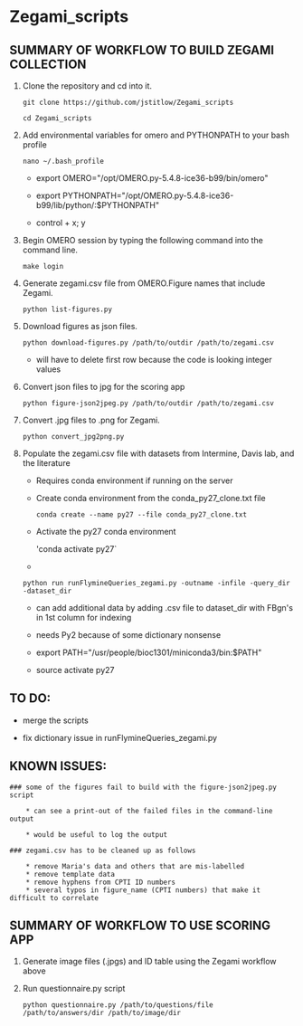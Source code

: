 # Zegami_scripts

## SUMMARY OF WORKFLOW TO BUILD ZEGAMI COLLECTION

1. Clone the repository and cd into it. 

    `git clone https://github.com/jstitlow/Zegami_scripts`
    
    `cd Zegami_scripts`
    
2. Add environmental variables for omero and PYTHONPATH to your bash profile

    `nano ~/.bash_profile`
    
    * export OMERO="/opt/OMERO.py-5.4.8-ice36-b99/bin/omero"
    
    * export PYTHONPATH="/opt/OMERO.py-5.4.8-ice36-b99/lib/python/:$PYTHONPATH"
    
    * control + x; y

3. Begin OMERO session by typing the following command into the command line.
    
    `make login`

4. Generate zegami.csv file from OMERO.Figure names that include Zegami.
    
    `python list-figures.py`
    
5. Download figures as json files.
    
    `python download-figures.py /path/to/outdir /path/to/zegami.csv`
    
    * will have to delete first row because the code is looking integer values

6. Convert json files to jpg for the scoring app

    `python figure-json2jpeg.py /path/to/outdir /path/to/zegami.csv`

7. Convert .jpg files to .png for Zegami. 

    `python convert_jpg2png.py`
    
8. Populate the zegami.csv file with datasets from Intermine, Davis lab, and the literature

    * Requires conda environment if running on the server
    
    * Create conda environment from the conda_py27_clone.txt file
    
        `conda create --name py27 --file conda_py27_clone.txt`
        
    * Activate the py27 conda environment
    
        'conda activate py27`
        
    *
    
    `python run runFlymineQueries_zegami.py -outname -infile -query_dir -dataset_dir`
    
    * can add additional data by adding .csv file to dataset_dir with FBgn's in 1st column for indexing
    
    * needs Py2 because of some dictionary nonsense
    
    * export PATH="/usr/people/bioc1301/miniconda3/bin:$PATH"
      
    * source activate py27
    
    

## TO DO:

* merge the scripts

* fix dictionary issue in runFlymineQueries_zegami.py

## KNOWN ISSUES:

    ### some of the figures fail to build with the figure-json2jpeg.py script
    
        * can see a print-out of the failed files in the command-line output
        
        * would be useful to log the output
    
    ### zegami.csv has to be cleaned up as follows

        * remove Maria's data and others that are mis-labelled
        * remove template data
        * remove hyphens from CPTI ID numbers
        * several typos in figure_name (CPTI numbers) that make it difficult to correlate

## SUMMARY OF WORKFLOW TO USE SCORING APP

1. Generate image files (.jpgs) and ID table using the Zegami workflow above

2. Run questionnaire.py script

    `python questionnaire.py /path/to/questions/file /path/to/answers/dir /path/to/image/dir`
        

